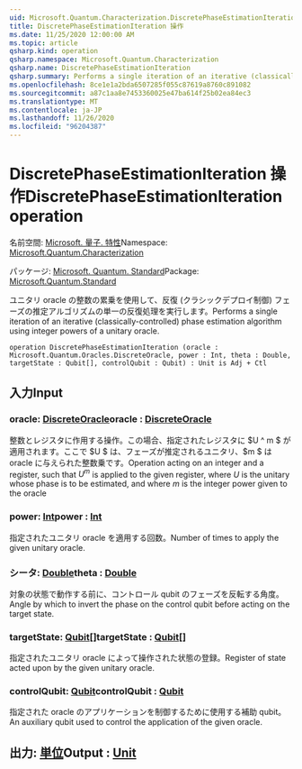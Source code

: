 ```yaml
---
uid: Microsoft.Quantum.Characterization.DiscretePhaseEstimationIteration
title: DiscretePhaseEstimationIteration 操作
ms.date: 11/25/2020 12:00:00 AM
ms.topic: article
qsharp.kind: operation
qsharp.namespace: Microsoft.Quantum.Characterization
qsharp.name: DiscretePhaseEstimationIteration
qsharp.summary: Performs a single iteration of an iterative (classically-controlled) phase estimation algorithm using integer powers of a unitary oracle.
ms.openlocfilehash: 8ce1e1a2bda6507285f055c87619a8760c891082
ms.sourcegitcommit: a87c1aa8e7453360025e47ba614f25b02ea84ec3
ms.translationtype: MT
ms.contentlocale: ja-JP
ms.lasthandoff: 11/26/2020
ms.locfileid: "96204387"
---
```

# <a name="discretephaseestimationiteration-operation"></a><span data-ttu-id="7f7bc-102">DiscretePhaseEstimationIteration 操作</span><span class="sxs-lookup"><span data-stu-id="7f7bc-102">DiscretePhaseEstimationIteration operation</span></span>

<span data-ttu-id="7f7bc-103">名前空間: [Microsoft. 量子. 特性](xref:Microsoft.Quantum.Characterization)</span><span class="sxs-lookup"><span data-stu-id="7f7bc-103">Namespace: [Microsoft.Quantum.Characterization](xref:Microsoft.Quantum.Characterization)</span></span>

<span data-ttu-id="7f7bc-104">パッケージ: [Microsoft. Quantum. Standard](https://nuget.org/packages/Microsoft.Quantum.Standard)</span><span class="sxs-lookup"><span data-stu-id="7f7bc-104">Package: [Microsoft.Quantum.Standard](https://nuget.org/packages/Microsoft.Quantum.Standard)</span></span>


<span data-ttu-id="7f7bc-105">ユニタリ oracle の整数の累乗を使用して、反復 (クラシックデプロイ制御) フェーズの推定アルゴリズムの単一の反復処理を実行します。</span><span class="sxs-lookup"><span data-stu-id="7f7bc-105">Performs a single iteration of an iterative (classically-controlled) phase estimation algorithm using integer powers of a unitary oracle.</span></span>

```qsharp
operation DiscretePhaseEstimationIteration (oracle : Microsoft.Quantum.Oracles.DiscreteOracle, power : Int, theta : Double, targetState : Qubit[], controlQubit : Qubit) : Unit is Adj + Ctl
```


## <a name="input"></a><span data-ttu-id="7f7bc-106">入力</span><span class="sxs-lookup"><span data-stu-id="7f7bc-106">Input</span></span>

### <a name="oracle--discreteoracle"></a><span data-ttu-id="7f7bc-107">oracle: [DiscreteOracle](xref:Microsoft.Quantum.Oracles.DiscreteOracle)</span><span class="sxs-lookup"><span data-stu-id="7f7bc-107">oracle : [DiscreteOracle](xref:Microsoft.Quantum.Oracles.DiscreteOracle)</span></span>

<span data-ttu-id="7f7bc-108">整数とレジスタに作用する操作。この場合、指定されたレジスタに $U ^ m $ が適用されます。ここで $U $ は、フェーズが推定されるユニタリ、$m $ は oracle に与えられた整数乗です。</span><span class="sxs-lookup"><span data-stu-id="7f7bc-108">Operation acting on an integer and a register, such that $U^m$ is applied to the given register, where $U$ is the unitary whose phase is to be estimated, and where $m$ is the integer power given to the oracle</span></span>


### <a name="power--int"></a><span data-ttu-id="7f7bc-109">power: [Int](xref:microsoft.quantum.lang-ref.int)</span><span class="sxs-lookup"><span data-stu-id="7f7bc-109">power : [Int](xref:microsoft.quantum.lang-ref.int)</span></span>

<span data-ttu-id="7f7bc-110">指定されたユニタリ oracle を適用する回数。</span><span class="sxs-lookup"><span data-stu-id="7f7bc-110">Number of times to apply the given unitary oracle.</span></span>


### <a name="theta--double"></a><span data-ttu-id="7f7bc-111">シータ: [Double](xref:microsoft.quantum.lang-ref.double)</span><span class="sxs-lookup"><span data-stu-id="7f7bc-111">theta : [Double](xref:microsoft.quantum.lang-ref.double)</span></span>

<span data-ttu-id="7f7bc-112">対象の状態で動作する前に、コントロール qubit のフェーズを反転する角度。</span><span class="sxs-lookup"><span data-stu-id="7f7bc-112">Angle by which to invert the phase on the control qubit before acting on the target state.</span></span>


### <a name="targetstate--qubit"></a><span data-ttu-id="7f7bc-113">targetState: [Qubit](xref:microsoft.quantum.lang-ref.qubit)[]</span><span class="sxs-lookup"><span data-stu-id="7f7bc-113">targetState : [Qubit](xref:microsoft.quantum.lang-ref.qubit)[]</span></span>

<span data-ttu-id="7f7bc-114">指定されたユニタリ oracle によって操作された状態の登録。</span><span class="sxs-lookup"><span data-stu-id="7f7bc-114">Register of state acted upon by the given unitary oracle.</span></span>


### <a name="controlqubit--qubit"></a><span data-ttu-id="7f7bc-115">controlQubit: [Qubit](xref:microsoft.quantum.lang-ref.qubit)</span><span class="sxs-lookup"><span data-stu-id="7f7bc-115">controlQubit : [Qubit](xref:microsoft.quantum.lang-ref.qubit)</span></span>

<span data-ttu-id="7f7bc-116">指定された oracle のアプリケーションを制御するために使用する補助 qubit。</span><span class="sxs-lookup"><span data-stu-id="7f7bc-116">An auxiliary qubit used to control the application of the given oracle.</span></span>



## <a name="output--unit"></a><span data-ttu-id="7f7bc-117">出力: [単位](xref:microsoft.quantum.lang-ref.unit)</span><span class="sxs-lookup"><span data-stu-id="7f7bc-117">Output : [Unit](xref:microsoft.quantum.lang-ref.unit)</span></span>

